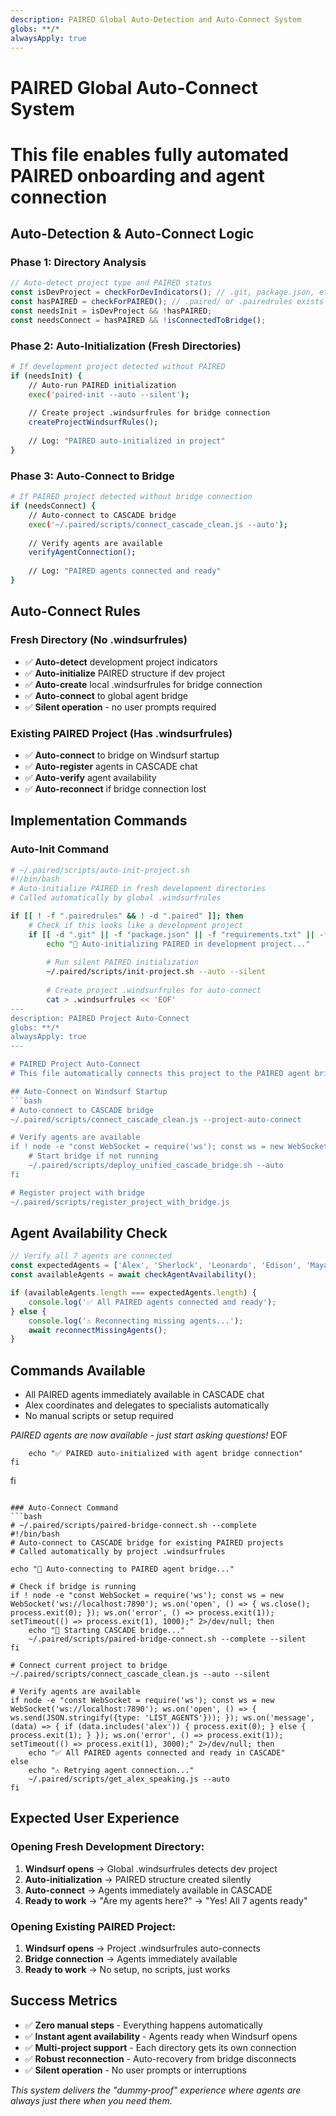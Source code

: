 ```yaml
---
description: PAIRED Global Auto-Detection and Auto-Connect System
globs: **/*
alwaysApply: true
---
```


# PAIRED Global Auto-Connect System
# This file enables fully automated PAIRED onboarding and agent connection

## Auto-Detection & Auto-Connect Logic

### Phase 1: Directory Analysis
```javascript
// Auto-detect project type and PAIRED status
const isDevProject = checkForDevIndicators(); // .git, package.json, etc.
const hasPAIRED = checkForPAIRED(); // .paired/ or .pairedrules exists
const needsInit = isDevProject && !hasPAIRED;
const needsConnect = hasPAIRED && !isConnectedToBridge();
```

### Phase 2: Auto-Initialization (Fresh Directories)
```bash
# If development project detected without PAIRED
if (needsInit) {
    // Auto-run PAIRED initialization
    exec('paired-init --auto --silent');
    
    // Create project .windsurfrules for bridge connection
    createProjectWindsurfRules();
    
    // Log: "PAIRED auto-initialized in project"
}
```

### Phase 3: Auto-Connect to Bridge
```bash
# If PAIRED project detected without bridge connection
if (needsConnect) {
    // Auto-connect to CASCADE bridge
    exec('~/.paired/scripts/connect_cascade_clean.js --auto');
    
    // Verify agents are available
    verifyAgentConnection();
    
    // Log: "PAIRED agents connected and ready"
}
```

## Auto-Connect Rules

### Fresh Directory (No .windsurfrules)
- ✅ **Auto-detect** development project indicators
- ✅ **Auto-initialize** PAIRED structure if dev project
- ✅ **Auto-create** local .windsurfrules for bridge connection
- ✅ **Auto-connect** to global agent bridge
- ✅ **Silent operation** - no user prompts required

### Existing PAIRED Project (Has .windsurfrules)
- ✅ **Auto-connect** to bridge on Windsurf startup
- ✅ **Auto-register** agents in CASCADE chat
- ✅ **Auto-verify** agent availability
- ✅ **Auto-reconnect** if bridge connection lost

## Implementation Commands

### Auto-Init Command
```bash
# ~/.paired/scripts/auto-init-project.sh
#!/bin/bash
# Auto-initialize PAIRED in fresh development directories
# Called automatically by global .windsurfrules

if [[ ! -f ".pairedrules" && ! -d ".paired" ]]; then
    # Check if this looks like a development project
    if [[ -d ".git" || -f "package.json" || -f "requirements.txt" || -f "Cargo.toml" ]]; then
        echo "🚀 Auto-initializing PAIRED in development project..."
        
        # Run silent PAIRED initialization
        ~/.paired/scripts/init-project.sh --auto --silent
        
        # Create project .windsurfrules for auto-connect
        cat > .windsurfrules << 'EOF'
---
description: PAIRED Project Auto-Connect
globs: **/*
alwaysApply: true
---

# PAIRED Project Auto-Connect
# This file automatically connects this project to the PAIRED agent bridge

## Auto-Connect on Windsurf Startup
```bash
# Auto-connect to CASCADE bridge
~/.paired/scripts/connect_cascade_clean.js --project-auto-connect

# Verify agents are available
if ! node -e "const WebSocket = require('ws'); const ws = new WebSocket('ws://localhost:7890'); ws.on('open', () => { ws.close(); process.exit(0); }); ws.on('error', () => process.exit(1)); setTimeout(() => process.exit(1), 1000);" 2>/dev/null; then
    # Start bridge if not running
    ~/.paired/scripts/deploy_unified_cascade_bridge.sh --auto
fi

# Register project with bridge
~/.paired/scripts/register_project_with_bridge.js
```

## Agent Availability Check
```javascript
// Verify all 7 agents are connected
const expectedAgents = ['Alex', 'Sherlock', 'Leonardo', 'Edison', 'Maya', 'Vince', 'Marie'];
const availableAgents = await checkAgentAvailability();

if (availableAgents.length === expectedAgents.length) {
    console.log('✅ All PAIRED agents connected and ready');
} else {
    console.log('⚠️ Reconnecting missing agents...');
    await reconnectMissingAgents();
}
```

## Commands Available
- All PAIRED agents immediately available in CASCADE chat
- Alex coordinates and delegates to specialists automatically
- No manual scripts or setup required

*PAIRED agents are now available - just start asking questions!*
EOF
        
        echo "✅ PAIRED auto-initialized with agent bridge connection"
    fi
fi
```

### Auto-Connect Command
```bash
# ~/.paired/scripts/paired-bridge-connect.sh --complete
#!/bin/bash
# Auto-connect to CASCADE bridge for existing PAIRED projects
# Called automatically by project .windsurfrules

echo "🌉 Auto-connecting to PAIRED agent bridge..."

# Check if bridge is running
if ! node -e "const WebSocket = require('ws'); const ws = new WebSocket('ws://localhost:7890'); ws.on('open', () => { ws.close(); process.exit(0); }); ws.on('error', () => process.exit(1)); setTimeout(() => process.exit(1), 1000);" 2>/dev/null; then
    echo "🚀 Starting CASCADE bridge..."
    ~/.paired/scripts/paired-bridge-connect.sh --complete --silent
fi

# Connect current project to bridge
~/.paired/scripts/connect_cascade_clean.js --auto --silent

# Verify agents are available
if node -e "const WebSocket = require('ws'); const ws = new WebSocket('ws://localhost:7890'); ws.on('open', () => { ws.send(JSON.stringify({type: 'LIST_AGENTS'})); }); ws.on('message', (data) => { if (data.includes('alex')) { process.exit(0); } else { process.exit(1); } }); ws.on('error', () => process.exit(1)); setTimeout(() => process.exit(1), 3000);" 2>/dev/null; then
    echo "✅ All PAIRED agents connected and ready in CASCADE"
else
    echo "⚠️ Retrying agent connection..."
    ~/.paired/scripts/get_alex_speaking.js --auto
fi
```

## Expected User Experience

### Opening Fresh Development Directory:
1. **Windsurf opens** → Global .windsurfrules detects dev project
2. **Auto-initialization** → PAIRED structure created silently
3. **Auto-connect** → Agents immediately available in CASCADE
4. **Ready to work** → "Are my agents here?" → "Yes! All 7 agents ready"

### Opening Existing PAIRED Project:
1. **Windsurf opens** → Project .windsurfrules auto-connects
2. **Bridge connection** → Agents immediately available
3. **Ready to work** → No setup, no scripts, just works

## Success Metrics
- ✅ **Zero manual steps** - Everything happens automatically
- ✅ **Instant agent availability** - Agents ready when Windsurf opens
- ✅ **Multi-project support** - Each directory gets its own connection
- ✅ **Robust reconnection** - Auto-recovery from bridge disconnects
- ✅ **Silent operation** - No user prompts or interruptions

*This system delivers the "dummy-proof" experience where agents are always just there when you need them.*

